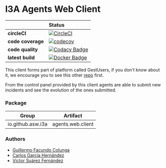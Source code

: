 # I3A Agents Web Client

| | **Status** |
|---|:----|
| **circleCI** |[![CircleCI](https://circleci.com/gh/asw-i3a/agents-web-client.svg?style=svg)](https://circleci.com/gh/asw-i3a/agents-web-client)
| **code coverage** |[![codecov](https://codecov.io/gh/asw-i3a/agents-web-client/branch/master/graph/badge.svg)](https://codecov.io/gh/asw-i3a/agents-web-client)
| **code quality** |[![Codacy Badge](https://api.codacy.com/project/badge/Grade/93c9cdf439f7444481c42c426c0e988f)](https://www.codacy.com/app/colunga91/agents-web-client?utm_source=github.com&amp;utm_medium=referral&amp;utm_content=asw-i3a/agents-web-client&amp;utm_campaign=Badge_Grade)
| **latest build** |[![Docker Badge](https://img.shields.io/badge/docker%20image-latest-blue.svg)](https://hub.docker.com/r/incisystem/agents_web_client/)

This client forms part of platform called GestUsers, if you don't know about it, we encourage you to see this other [repo](https://github.com/asw-i3a/project-documentation) first.

From the control panel provided by this client agents are able to submit new incidents and see the evolution of the ones submitted.

### Package
|Group|Artifact|
|-----|--------|
|io.github.asw.i3a|agents.web.client|

### Authors
- [Guillermo Facundo Colunga](https://github.com/thewilly)
- [Carlos García Hernández](https://github.com/CarlosGarciaHdez)
- [Victor Suárez Fernández](https://github.com/ByBordex)
